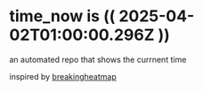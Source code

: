 # time_now is (( 2025-04-02T01:00:00.296Z ))

an automated repo that shows the currnent time

inspired by [breakingheatmap](https://github.com/breakingheatmap/breakingheatmap)